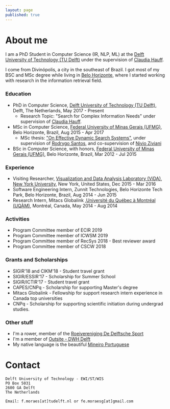 ```yaml
---
layout: page
published: true
---
```


# About me

I am a PhD Student in Computer Science (IR, NLP, ML)  at the [Delft University of Technology (TU Delft)](http://tudelft.nl) under the supervision of [Claudia Hauff](http://chauff.github.io). 

I come from Divinópolis, a city in the southeast of Brazil. I got most of my BSC and MSc degree while living in [Belo Horizonte](http://www.nytimes.com/2007/10/28/travel/28next.html), where I started working with research in the information retrieval field. 


### Education

* PhD in Computer Science, [Delft University of Technology (TU Delft)](http://tudelft.nl), Delft, The Netherlands, May 2017 - Present
    * Research Topic: "Search for Complex Information Needs" under supervision of [Claudia Hauff](http://chauff.github.io).
* MSc in Computer Science, [Federal University of Minas Gerais (UFMG)](http://ufmg.br), Belo Horizonte, Brazil, Aug 2015 - Apr 2017
    * MSc thesis: ["On Effective Dynamic Search Systems"](https://www.dcc.ufmg.br/pos/cursos/defesas/2069M.PDF), under supervision of [Rodrygo Santos](http://www.dcc.ufmg.br/~rodrygo), and co-supervision of  [Nivio Ziviani](http://www.dcc.ufmg.br/~nivio)
* BSc in Computer Science, with honors, [Federal University of Minas Gerais (UFMG)](http://ufmg.br), Belo Horizonte, Brazil, Mar 2012 - Jul 2015


### Experience

- Visiting Researcher, [Visualization and Data Analysis Laboratory (ViDA)](http://vida-nyu.github.io/), [New York University](http://nyu.edu), New York, United States, Dec 2015 - Mar 2016
- Software Engineering Intern, Zunnit Technologies, Belo Horizonte Tech Park, Belo Horizonte, Brazil, Aug 2014 - Jun 2015
- Research Intern, Mitacs Globalink ,[Université du Québec à Montréal (UQÀM)](http://uqam.ca), Montréal, Canada, May 2014 - Aug 2014

### Activities 

- Program Committee member of ECIR 2019
- Program Committee member of ICWSM 2019
- Program Committee member of RecSys 2018 - Best reviewer award
- Program Committee member of CSCW 2018

### Grants and Scholarships
- SIGIR'18 and CIKM'18 - Student travel grant
- SIGIR/ESSIR'17 - Scholarship for Summer School 
- SIGIR/ICTIR'17 - Student travel grant
- CAPES/CNPq - Scholarship for supporting Master's degree
- Mitacs Globalink - Fellowship for support research intern experience in Canada top universities
- CNPq - Scholarship for supporting scientific initiation during undergrad studies.

### Other stuff
- I'm a rower, member of the [Roeivereniging De Delftsche Sport](http://www.rvdds.nl/)
- I'm a member of [Outsite - DWH Delft ](https://dwhdelft.nl/en/outsite/)
- My native language is the beautiful [Mineiro Portuguese](https://en.wikipedia.org/wiki/Mineiro)

# Contact

```
Delft University of Technology - EWI/ST/WIS
PO Box 5031
2600 GA Delft
The Netherlands

Email: f.moraes[at]tudelft.nl or fe.moraesg[at]gmail.com
```
